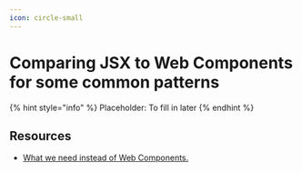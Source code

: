 ```yaml
---
icon: circle-small
---
```


# Comparing JSX to Web Components for some common patterns

{% hint style="info" %}
Placeholder: To fill in later
{% endhint %}



## Resources

* [What we need instead of Web Components.](https://blog.carlana.net/post/2023/web-component-alternative-futures/)
